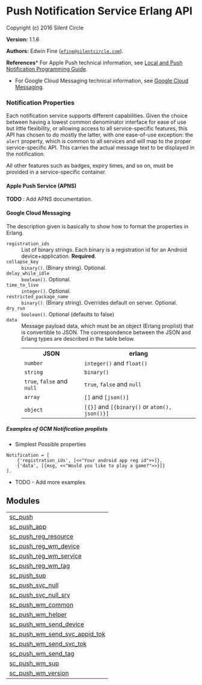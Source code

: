 

# Push Notification Service Erlang API #

Copyright (c) 2016 Silent Circle

__Version:__ 1.1.6

__Authors:__ Edwin Fine ([`efine@silentcircle.com`](mailto:efine@silentcircle.com)).

__References__* For Apple Push technical information, see
[Local and Push Notification Programming Guide](https://developer.apple.com/library/ios/#documentation/NetworkingInternet/Conceptual/RemoteNotificationsPG/).
* For Google Cloud Messaging technical information, see
[Google Cloud Messaging](http://developer.android.com/guide/google/gcm/index.md).


### <a name="Notification_Properties">Notification Properties</a> ###

Each notification service supports different capabilities. Given the choice
between having a lowest common denominator interface for ease of use but
little flexibility, or allowing access to all service-specific features,
this API has chosen to do mostly the latter, with one ease-of-use exception:
the `alert` property, which is common to all services and will map to
the proper service-specific API. This carries the actual message text
to be displayed in the notification.

All other features such as badges, expiry times, and so on, must be provided
in a service-specific container.


#### <a name="Apple_Push_Service_(APNS)">Apple Push Service (APNS)</a> ####

<strong>TODO</strong>
: Add APNS documentation.


#### <a name="Google_Cloud_Messaging">Google Cloud Messaging</a> ####

The description given is basically to show how to format the
properties in Erlang.


<dt><code>registration_ids</code></dt>



<dd>List of binary strings. Each binary is a registration id
     for an Android device+application. <strong>Required</strong>.</dd>



<dt><code>collapse_key</code></dt>



<dd><code>binary()</code>. (Binary string). Optional.</dd>



<dt><code>delay_while_idle</code></dt>



<dd><code>boolean()</code>. Optional.</dd>



<dt><code>time_to_live</code></dt>



<dd><code>integer()</code>. Optional.</dd>



<dt><code>restricted_package_name</code></dt>



<dd><code>binary()</code>. (Binary string). Overrides default on server. Optional.</dd>



<dt><code>dry_run</code></dt>



<dd><code>boolean()</code>. Optional (defaults to false)</dd>



<dt><code>data</code></dt>



<dd>Message payload data, which must be an
         object (Erlang proplist) that is convertible to JSON. The correspondence between
         the JSON and Erlang types are described in the table below.<table class="with-borders"><tr><th class="with-borders"><strong>JSON</strong></th><th class="with-borders"><strong>erlang</strong></th></tr><tr><td class="with-borders"> <code>number</code> </td><td class="with-borders"> <code>integer()</code> and <code>float()</code></td></tr><tr><td class="with-borders"> <code>string</code> </td><td class="with-borders"> <code>binary()</code> </td></tr><tr><td class="with-borders"> <code>true</code>, <code>false</code> and <code>null</code></td><td class="with-borders"> <code>true</code>, <code>false</code> and <code>null</code></td></tr><tr><td class="with-borders"> <code>array</code> </td><td class="with-borders"> <code>[]</code> and <code>[json()]</code></td></tr><tr><td class="with-borders"> <code>object</code> </td><td class="with-borders"> <code>[{}]</code> and <code>[{binary()</code> or <code>atom(), json()}]</code></td></tr></table></dd>




<h5><a name="Examples_of_GCM_Notification_proplists">Examples of GCM Notification proplists</a></h5>


* Simplest Possible properties


```
Notification = [
    {'registration_ids', [<<"Your android app reg id">>]},
    {'data', [{msg, <<"Would you like to play a game?">>}]}
].
```

* TODO - Add more examples



## Modules ##


<table width="100%" border="0" summary="list of modules">
<tr><td><a href="http://github.com/SilentCircle/sc_push/blob/master/doc/sc_push.md" class="module">sc_push</a></td></tr>
<tr><td><a href="http://github.com/SilentCircle/sc_push/blob/master/doc/sc_push_app.md" class="module">sc_push_app</a></td></tr>
<tr><td><a href="http://github.com/SilentCircle/sc_push/blob/master/doc/sc_push_reg_resource.md" class="module">sc_push_reg_resource</a></td></tr>
<tr><td><a href="http://github.com/SilentCircle/sc_push/blob/master/doc/sc_push_reg_wm_device.md" class="module">sc_push_reg_wm_device</a></td></tr>
<tr><td><a href="http://github.com/SilentCircle/sc_push/blob/master/doc/sc_push_reg_wm_service.md" class="module">sc_push_reg_wm_service</a></td></tr>
<tr><td><a href="http://github.com/SilentCircle/sc_push/blob/master/doc/sc_push_reg_wm_tag.md" class="module">sc_push_reg_wm_tag</a></td></tr>
<tr><td><a href="http://github.com/SilentCircle/sc_push/blob/master/doc/sc_push_sup.md" class="module">sc_push_sup</a></td></tr>
<tr><td><a href="http://github.com/SilentCircle/sc_push/blob/master/doc/sc_push_svc_null.md" class="module">sc_push_svc_null</a></td></tr>
<tr><td><a href="http://github.com/SilentCircle/sc_push/blob/master/doc/sc_push_svc_null_srv.md" class="module">sc_push_svc_null_srv</a></td></tr>
<tr><td><a href="http://github.com/SilentCircle/sc_push/blob/master/doc/sc_push_wm_common.md" class="module">sc_push_wm_common</a></td></tr>
<tr><td><a href="http://github.com/SilentCircle/sc_push/blob/master/doc/sc_push_wm_helper.md" class="module">sc_push_wm_helper</a></td></tr>
<tr><td><a href="http://github.com/SilentCircle/sc_push/blob/master/doc/sc_push_wm_send_device.md" class="module">sc_push_wm_send_device</a></td></tr>
<tr><td><a href="http://github.com/SilentCircle/sc_push/blob/master/doc/sc_push_wm_send_svc_appid_tok.md" class="module">sc_push_wm_send_svc_appid_tok</a></td></tr>
<tr><td><a href="http://github.com/SilentCircle/sc_push/blob/master/doc/sc_push_wm_send_svc_tok.md" class="module">sc_push_wm_send_svc_tok</a></td></tr>
<tr><td><a href="http://github.com/SilentCircle/sc_push/blob/master/doc/sc_push_wm_send_tag.md" class="module">sc_push_wm_send_tag</a></td></tr>
<tr><td><a href="http://github.com/SilentCircle/sc_push/blob/master/doc/sc_push_wm_sup.md" class="module">sc_push_wm_sup</a></td></tr>
<tr><td><a href="http://github.com/SilentCircle/sc_push/blob/master/doc/sc_push_wm_version.md" class="module">sc_push_wm_version</a></td></tr></table>

